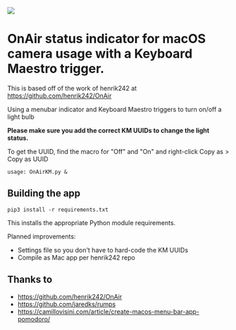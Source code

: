 ![](onair.png)

OnAir status indicator for macOS camera usage with a Keyboard Maestro trigger.
==

This is based off of the work of henrik242 at https://github.com/henrik242/OnAir

Using a menubar indicator and Keyboard Maestro triggers to turn on/off a light bulb

**Please make sure you add the correct KM UUIDs to change the light status.**

To get the UUID, find the macro for "Off" and "On" and right-click Copy as > Copy as UUID

```
usage: OnAirKM.py &
```

Building the app
--

```
pip3 install -r requirements.txt
```

This installs the appropriate Python module requirements.

Planned improvements:
- Settings file so you don't have to hard-code the KM UUIDs
- Compile as Mac app per henrik242 repo

Thanks to
--

- <https://github.com/henrik242/OnAir>
- <https://github.com/jaredks/rumps>
- <https://camillovisini.com/article/create-macos-menu-bar-app-pomodoro/>
